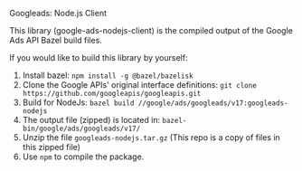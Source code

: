 Googleads: Node.js Client

This library (google-ads-nodejs-client) is the compiled output of the Google Ads API Bazel build files.

If you would like to build this library by yourself:

1. Install bazel: `npm install -g @bazel/bazelisk`
2. Clone the Google APIs' original interface definitions: `git clone https://github.com/googleapis/googleapis.git`
3. Build for NodeJs: `bazel build //google/ads/googleads/v17:googleads-nodejs`
4. The output file (zipped) is located in: `bazel-bin/google/ads/googleads/v17/`
5. Unzip the file `googleads-nodejs.tar.gz` (This repo is a copy of files in this zipped file)
6. Use `npm` to compile the package.
